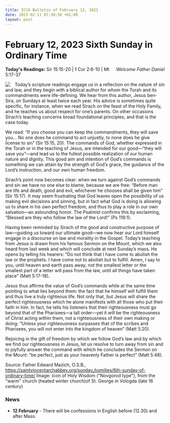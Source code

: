 ```yaml
---
title: ICCH Bulletin of February 12, 2023
date: 2023-02-11 07:39:50 +01:00
layout: post
---
```


# February 12, 2023 Sixth Sunday in Ordinary Time
<span style="float: right"><em>Welcome Father Daniel</em></span>
**Today's Readings:** Sir 15:15-20 | 1 Cor 2:6-10 | Mt 5:17-37


<img style="float: left; margin-right: 1em;" src="https://upload.wikimedia.org/wikipedia/commons/thumb/c/c6/Holy_Wisdom_%2816th_c.%2C_Vologda_museum%29.jpg/367px-Holy_Wisdom_%2816th_c.%2C_Vologda_museum%29.jpg">

Today’s scripture readings engage us in a reflection on the nature of sin and law, and they begin with a biblical author for whom the Torah and its commandments were life-defining.  We hear from this author, Jesus ben-Sira, on Sundays at least twice each year. His advice is sometimes quite specific, for instance, when we read Sirach on the feast of the Holy Family, and he teaches us about respect for one’s parents.  On other occasions Sirach’s teaching concerns broad foundational principles, and that is the case today.

We read: “If you choose you can keep the commandments, they will save you… No one does he command to act unjustly, to none does he give license to sin” (Sir 15:15, 20). The commands of God, whether expressed in the Torah or in the teaching of Jesus, are intended for our good—“they will save you”—and lead us to the fullest possible realization of our human nature and dignity. This good aim and intention of God’s commands is something we can attain by the strength of God’s grace, the guidance of the Lord’s instruction, and our own human freedom.

Sirach’s point now becomes clear: when we turn against God’s commands and sin we have no one else to blame, because we are free: “Before man are life and death, good and evil, whichever he chooses shall be given him” (Sir 15:17). It may seem frustrating that God leaves open the possibility of us making evil decisions and sinning, but in fact what God is doing is allowing us to share in his own perfect freedom, and thus to play a role in our own salvation—an astounding honor. The Psalmist confirms this by exclaiming, “Blessed are they who follow the law of the Lord!” (Ps 119:1).

Having been reminded by Sirach of the good and constructive purpose of law—guiding us toward our ultimate good—we now hear our Lord himself engage in a discourse on law and morality in the Gospel. Today’s teaching from Jesus is drawn from his famous Sermon on the Mount, which we also heard from last week and which will conclude at next Sunday’s mass. He opens by telling his hearers: “Do not think that I have come to abolish the law or the prophets. I have come not to abolish but to fulfill. Amen, I say to you, until heaven and earth pass away, not the smallest letter or the smallest part of a letter will pass from the law, until all things have taken place” (Matt 5:17-18).

Jesus thus affirms the value of God’s commands while at the same time pointing to what lies beyond them: the fact that he himself will fulfill them and thus live a truly righteous life. Not only that, but Jesus will share the perfect righteousness which he alone manifests with all those who put their faith in him. In fact, he tells his listeners that their righteousness must go beyond that of the Pharisees—a tall order—yet it will be the righteousness of Christ acting within them, not a righteousness of their own making or doing: “Unless your righteousness surpasses that of the scribes and Pharisees, you will not enter into the kingdom of heaven” (Matt 5:20).

Rejoicing in the gift of freedom by which we follow God’s law and by which we find our righteousness in Jesus, let us resolve to turn away from sin and to joyfully answer the command with which he concludes the Sermon on the Mount: “be perfect, just as your heavenly Father is perfect” (Matt 5:48).

Source: Father Edward Mazich, O.S.B., https://saintvincentarchabbey.org/sunday_homilies/6th-sunday-of-ordinary-time/
Image:  Icon of Holy Wisdom ("Novgorod type"), from the "warm" church (heated winter church)of St. George in Vologda (late 16 century)

### News 

* **12 February** - There will be confessions in English before (12.30) and after Mass.
